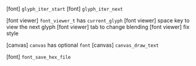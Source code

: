 [font] `glyph_iter_start`
[font] `glyph_iter_next`

[font viewer] `font_viewer_t` has `current_glyph`
[font viewer] space key to view the next glyph
[font viewer] tab to change blending
[font viewer] fix style

[canvas] `canvas` has optional `font`
[canvas] `canvas_draw_text`

[font] `font_save_hex_file`
